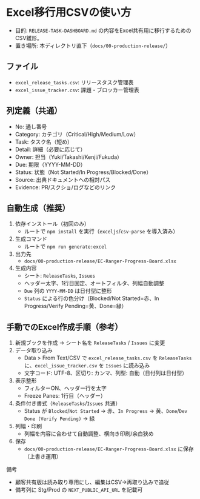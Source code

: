 # Excel移行用CSVの使い方

- 目的: `RELEASE-TASK-DASHBOARD.md` の内容をExcel共有用に移行するためのCSV雛形。
- 置き場所: 本ディレクトリ直下（`docs/00-production-release/`）

## ファイル
- `excel_release_tasks.csv`: リリースタスク管理表
- `excel_issue_tracker.csv`: 課題・ブロッカー管理表

## 列定義（共通）
- No: 通し番号
- Category: カテゴリ（Critical/High/Medium/Low）
- Task: タスク名（短め）
- Detail: 詳細（必要に応じて）
- Owner: 担当（Yuki/Takashi/Kenji/Fukuda）
- Due: 期限（YYYY-MM-DD）
- Status: 状態（Not Started/In Progress/Blocked/Done）
- Source: 出典ドキュメントへの相対パス
- Evidence: PR/スクショ/ログなどのリンク

## 自動生成（推奨）
1. 依存インストール（初回のみ）
   - ルートで `npm install` を実行（`exceljs`/`csv-parse` を導入済み）
2. 生成コマンド
   - ルートで `npm run generate:excel`
3. 出力先
   - `docs/00-production-release/EC-Ranger-Progress-Board.xlsx`
4. 生成内容
   - シート: `ReleaseTasks`, `Issues`
   - ヘッダー太字、1行目固定、オートフィルタ、列幅自動調整
   - `Due` 列の `YYYY-MM-DD` は日付型に整形
   - `Status` による行の色分け（Blocked/Not Started=赤、In Progress/Verify Pending=黄、Done=緑）

## 手動でのExcel作成手順（参考）
1. 新規ブックを作成 → シート名を `ReleaseTasks` / `Issues` に変更
2. データ取り込み
   - Data > From Text/CSV で `excel_release_tasks.csv` を `ReleaseTasks` に、`excel_issue_tracker.csv` を `Issues` に読み込み
   - 文字コード: UTF-8、区切り: カンマ、列型: 自動（日付列は日付型）
3. 表示整形
   - フィルターON、ヘッダー行を太字
   - Freeze Panes: 1行目（ヘッダー）
4. 条件付き書式（`ReleaseTasks`/`Issues` 共通）
   - Status が `Blocked`/`Not Started` → 赤、`In Progress` → 黄、`Done`/`Dev Done (Verify Pending)` → 緑
5. 列幅・印刷
   - 列幅を内容に合わせて自動調整、横向き印刷/余白狭め
6. 保存
   - `docs/00-production-release/EC-Ranger-Progress-Board.xlsx` に保存（上書き運用）

備考
- 顧客共有版は読み取り専用にし、編集はCSV→再取り込みで追従
- 備考列に Stg/Prod の `NEXT_PUBLIC_API_URL` を記載可
